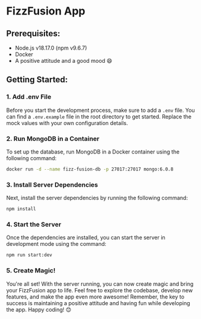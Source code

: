 # FizzFusion App

## Prerequisites:

- Node.js v18.17.0 (npm v9.6.7)
- Docker
- A positive attitude and a good mood 😄

## Getting Started:

### 1. Add .env File

Before you start the development process, make sure to add a `.env` file. You can find a `.env.example` file in the root directory to get started. Replace the mock values with your own configuration details.

### 2. Run MongoDB in a Container

To set up the database, run MongoDB in a Docker container using the following command:

```sh
docker run -d --name fizz-fusion-db -p 27017:27017 mongo:6.0.8
```

### 3. Install Server Dependencies

Next, install the server dependencies by running the following command:

```sh
npm install
```

### 4. Start the Server

Once the dependencies are installed, you can start the server in development mode using the command:

```sh
npm run start:dev
```

### 5. Create Magic!

You're all set! With the server running, you can now create magic and bring your FizzFusion app to life.
Feel free to explore the codebase, develop new features, and make the app even more awesome!
Remember, the key to success is maintaining a positive attitude and having fun while developing the app. Happy coding! 😊
